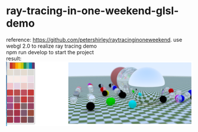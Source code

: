 # ray-tracing-in-one-weekend-glsl-demo
reference: https://github.com/petershirley/raytracinginoneweekend. use webgl 2.0 to realize ray tracing demo   
npm run develop to start the project  
result:  
![image](https://github.com/zhoumingyang/ray-tracing-in-one-weekend-glsl-demo/blob/master/image/result.png)<br>
